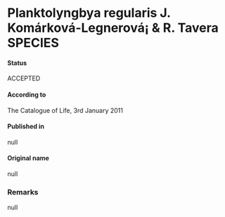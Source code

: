 # Planktolyngbya regularis J. Komárková-Legnerová¡ & R. Tavera SPECIES

#### Status
ACCEPTED

#### According to
The Catalogue of Life, 3rd January 2011

#### Published in
null

#### Original name
null

### Remarks
null